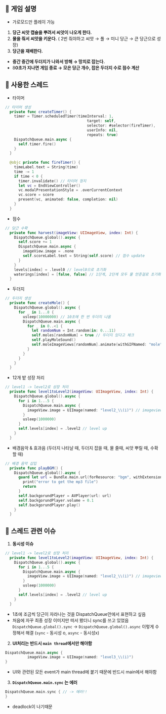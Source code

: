 ## 📌 게임 설명

- 가로모드만 플레이 가능

1. **당근 씨앗 캡슐을 뿌려서 씨앗이 나오게 한다.**
2. **물을 줘서 씨앗을 키운다.** ( 2번 줘야하고 씨앗 → 풀 → 미니 당근 → 큰 당근으로 성장)
3. **당근을 재배한다.**

- **중간 중간에 두더지가 나와서 방해 → 망치로 잡는다.**
- 8**0초가 지나면 게임 종료 → 모은 당근 개수, 잡은 두더지 수로 점수 계산**

## 📌 사용한 스레드

- 타이머

```swift
// 타이머 생성
  private func createTimer() {
    timer = Timer.scheduledTimer(timeInterval: 1,
                                     target: self,
                                     selector: #selector(fireTimer),
                                     userInfo: nil,
                                     repeats: true)
    DispatchQueue.main.async {
      self.timer.fire()
    }
  }
  
  @objc private func fireTimer() {
    timeLabel.text = String(time)
    time -= 1
    if time < 0 {
      timer.invalidate() // 타이머 정지
      let vc = EndViewController()
      vc.modalPresentationStyle = .overCurrentContext
      vc.score = score
      present(vc, animated: false, completion: nil)
    }
  }
```

- 점수

```swift
// 당근 수확
  private func harvest(imageView: UIImageView, index: Int) {
    DispatchQueue.global().async {
      self.score += 1
      DispatchQueue.main.async {
        imageView.image = .none
        self.scoreLabel.text = String(self.score) // 점수 update
      }
    }
    levels[index] = .level0 // level0으로 초기화
    waterings[index] = [false, false] // 1단계, 2단계 모두 물 안준걸로 초기화
  }
```

- 두더지

```swift
// 두더지 생성
  private func createMole() {
    DispatchQueue.global().async {
      for _ in 1...8 {
        usleep(10000000) // 10초에 한 번 두더지 나옴
        DispatchQueue.main.async {
          for _ in 0..<1 {
            let randomNum = Int.random(in: 0...11)
            self.moles[randomNum] = true // 두더지 있다고 체크
            self.playMoleSound()
            self.moleImageViews[randomNum].animate(withGIFNamed: "mole")
          }
        }
      }
    }
  }
```

- 12개 밭 성장 처리

```swift
// level1 -> level2로 성장 처리
  private func level1toLevel2(imageView: UIImageView, index: Int) {
    DispatchQueue.global().async {
      for i in 1...5 {
        DispatchQueue.main.async {
          imageView.image = UIImage(named: "level2_\\(i)") // imageview 바꿔줌
        }
        usleep(1000000)
      }
      self.levels[index] = .level2 // level up
    }
  }
```

- 배경음악 & 효과음 (두더지 나타날 때, 두더지 잡을 때, 물 줄때, 씨앗 뿌릴 때, 수확할 때)

```swift
// 배경 음악 삽입
  private func playBGM() {
    DispatchQueue.global().async {
      guard let url = Bundle.main.url(forResource: "bgm", withExtension: "mp3") else {
        print("error to get the mp3 file")
        return
      }
      self.backgorundPlayer = AVPlayer(url: url)
      self.backgorundPlayer.volume = 0.1
      self.backgorundPlayer.play()
    }
  }
```

## 📌 스레드 관련 이슈

1. **동시성 이슈**

```swift
// level1 -> level2로 성장 처리
  private func level1toLevel2(imageView: UIImageView, index: Int) {
    DispatchQueue.global().async {
      for i in 1...5 {
        DispatchQueue.main.async {
          imageView.image = UIImage(named: "level2_\\(i)") // imageview 바꿔줌
        }
        usleep(1000000)
      }
      self.levels[index] = .level2 // level up
    }
  }
```

- 1초에 조금씩 당근이 자라나는 것을 DispatchQueue안에서 표현하고 싶음
- 처음에 자꾸 최종 성장 이미지만 떠서 봤더니 sync를 쓰고 있었음 `DispatchQueue.global().sync` ->  `DispatchQueue.global().async` 이렇게 수정해서 해결 (`sync` - 동시성 o, `async` - 동시성x)
  

2. **UI처리는 반드시 `main thread`에서만 해야함**

```swift
DispatchQueue.main.async {
          imageView.image = UIImage(named: "level3_\\(i)")
}
```

- UI와 관련된 모든 event가 main thread에 붙기 때문에 반드시 main에서 해야함
  

3. **`DispatchQueue.main.sync` 는 에러**

```swift
DispatchQueue.main.sync { // -> 에러!!
}
```

- deadlock이 나기때문 